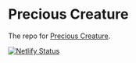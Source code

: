 # Precious Creature

The repo for [Precious Creature](https://www.preciouscreature.com).

[![Netlify Status](https://api.netlify.com/api/v1/badges/9bf561ad-ff73-45ee-b96e-049577875188/deploy-status)](https://app.netlify.com/sites/preciouscreature/deploys)
